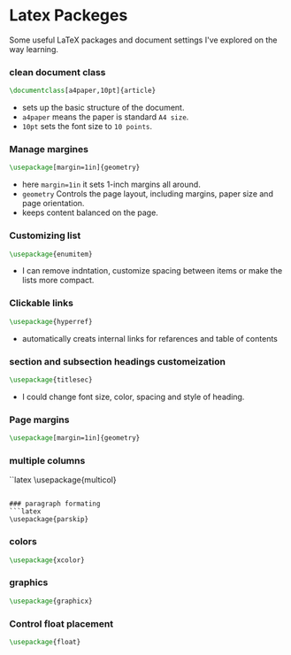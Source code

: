 # Latex Packeges 
Some useful LaTeX packages and document settings I've explored on the way learning.

### clean document class
```latex
\documentclass[a4paper,10pt]{article}
```
- sets up the basic structure of the document.
- `a4paper` means the paper is standard `A4 size`.
- `10pt` sets the font size to `10 points`.

### Manage margines
```latex
\usepackage[margin=1in]{geometry}
```
- here `margin=1in` it sets 1-inch margins all around.
- `geometry` Controls the page layout, including margins, paper size and page orientation.
- keeps content balanced on the page.

### Customizing list
```latex
\usepackage{enumitem}
```
- I can remove indntation, customize spacing between items or make the lists more compact.

### Clickable links
```latex
\usepackage{hyperref}
```
- automatically creats internal links for refarences and table of contents

### section and subsection headings customeization
```latex
\usepackage{titlesec}
```
- I could change font size, color, spacing and style of heading.

### Page margins
```latex
\usepackage[margin=1in]{geometry}
```
### multiple columns
``latex
\usepackage{multicol}
```

### paragraph formating
```latex
\usepackage{parskip}
```

### colors
```latex
\usepackage{xcolor}
```

### graphics
```latex
\usepackage{graphicx}
```

### Control float placement
```latex
\usepackage{float}
```
